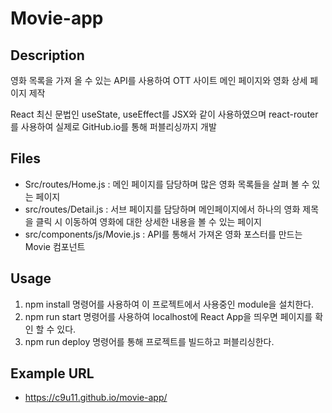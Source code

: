 # Movie-app

## Description

영화 목록을 가져 올 수 있는 API를 사용하여 OTT 사이트 메인 페이지와 영화 상세 페이지 제작

React 최신 문법인 useState, useEffect를 JSX와 같이 사용하였으며 react-router를 사용하여 실제로 GitHub.io를 통해 퍼블리싱까지 개발

## Files

- Src/routes/Home.js : 메인 페이지를 담당하며 많은 영화 목록들을 살펴 볼 수 있는 페이지
- src/routes/Detail.js : 서브 페이지를 담당하며 메인페이지에서 하나의 영화 제목을 클릭 시 이동하여 영화에 대한 상세한 내용을 볼 수 있는 페이지
- src/components/js/Movie.js : API를 통해서 가져온 영화 포스터를 만드는 Movie 컴포넌트

## Usage

1. npm install 명령어를 사용하여 이 프로젝트에서 사용중인 module을 설치한다.
2. npm run start 명령어를 사용하여 localhost에 React App을 띄우면 페이지를 확인 할 수 있다.
3. npm run deploy 명령어를 통해 프로젝트를 빌드하고 퍼블리싱한다.

## Example URL

- https://c9u11.github.io/movie-app/

